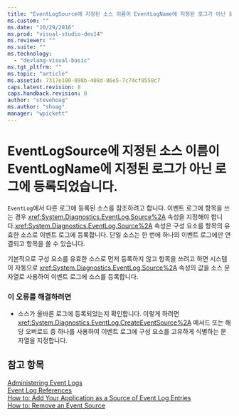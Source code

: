 ```yaml
---
title: "EventLogSource에 지정된 소스 이름이 EventLogName에 지정된 로그가 아닌 로그에 등록되었습니다. | Microsoft Docs"
ms.custom: ""
ms.date: "10/29/2016"
ms.prod: "visual-studio-dev14"
ms.reviewer: ""
ms.suite: ""
ms.technology: 
  - "devlang-visual-basic"
ms.tgt_pltfrm: ""
ms.topic: "article"
ms.assetid: 7317e100-098b-408d-86e5-7c74cf8558c7
caps.latest.revision: 8
caps.handback.revision: 8
author: "stevehoag"
ms.author: "shoag"
manager: "wpickett"
---
```

# EventLogSource에 지정된 소스 이름이 EventLogName에 지정된 로그가 아닌 로그에 등록되었습니다.
`EventLog`에서 다른 로그에 등록된 소스를 참조하려고 합니다. 이벤트 로그에 항목을 쓰는 경우 <xref:System.Diagnostics.EventLog.Source%2A> 속성을 지정해야 합니다.<xref:System.Diagnostics.EventLog.Source%2A> 속성은 구성 요소를 항목의 유효한 소스로 이벤트 로그에 등록합니다. 단일 소스는 한 번에 하나의 이벤트 로그에만 연결되고 항목을 쓸 수 있습니다.  
  
 기본적으로 구성 요소를 유효한 소스로 먼저 등록하지 않고 항목을 쓰려고 하면 시스템이 자동으로 <xref:System.Diagnostics.EventLog.Source%2A> 속성의 값을 소스 문자열로 사용하여 이벤트 로그에 소스를 등록합니다.  
  
### 이 오류를 해결하려면  
  
-   소스가 올바른 로그에 등록되었는지 확인합니다. 이렇게 하려면 <xref:System.Diagnostics.EventLog.CreateEventSource%2A> 메서드 또는 해당 오버로드 중 하나를 사용하여 이벤트 로그에 구성 요소를 고유하게 식별하는 문자열을 지정합니다.  
  
## 참고 항목  
 [Administering Event Logs](http://msdn.microsoft.com/ko-kr/35f53238-bdd2-417b-acd8-2fd9f7397f18)   
 [Event Log References](http://msdn.microsoft.com/ko-kr/4af0661c-6c96-49f4-961d-b26ed9bc3e87)   
 [How to: Add Your Application as a Source of Event Log Entries](http://msdn.microsoft.com/ko-kr/948ff920-a739-4e66-a191-ee951512d42c)   
 [How to: Remove an Event Source](http://msdn.microsoft.com/ko-kr/bc66c900-4b8a-426a-b8e2-17031a20167e)